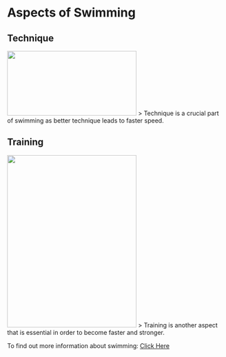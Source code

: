 # Aspects of Swimming
## Technique
<img src="https://d32ydbgkw6ghe6.cloudfront.net/production/uploads/cover_images/dcb1c8ce2677774579e854d473897f11ec4c/i1080x475.jpg" width="300" height="150">
> Technique is a crucial part of swimming as better technique leads to faster speed.

## Training
<img src="http://cen.acs.org/content/dam/cen/94/31/09431-cover-openercxd.jpg" width="300" height="400">
> Training is another aspect that is essential in order to become faster and stronger.

To find out more information about swimming: [Click Here](https://en.wikipedia.org/wiki/Swimming)
